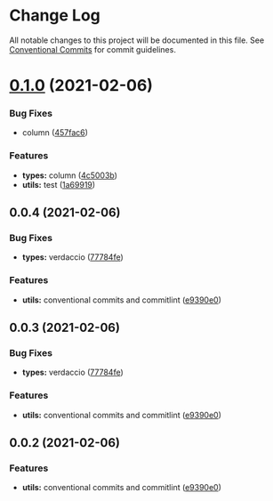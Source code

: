 # Change Log

All notable changes to this project will be documented in this file.
See [Conventional Commits](https://conventionalcommits.org) for commit guidelines.

# [0.1.0](https://github.com/mike-north/js-ts-monorepos/compare/v0.0.4...v0.1.0) (2021-02-06)


### Bug Fixes

* column ([457fac6](https://github.com/mike-north/js-ts-monorepos/commit/457fac6201c0b787f2ee88a014b9510732b19699))


### Features

* **types:** column ([4c5003b](https://github.com/mike-north/js-ts-monorepos/commit/4c5003ba9f05c67ab7b8961975b1c1e974f3d217))
* **utils:** test ([1a69919](https://github.com/mike-north/js-ts-monorepos/commit/1a699190b5a721120a541883406cf87448ca2ffa))





## 0.0.4 (2021-02-06)


### Bug Fixes

* **types:** verdaccio ([77784fe](https://github.com/mike-north/js-ts-monorepos/commit/77784fefbe96f17b6d17b0eb4c8bb846b9ca809d))


### Features

* **utils:** conventional commits and commitlint ([e9390e0](https://github.com/mike-north/js-ts-monorepos/commit/e9390e083762651997a8beb908ad35717f6e6559))





## 0.0.3 (2021-02-06)


### Bug Fixes

* **types:** verdaccio ([77784fe](https://github.com/mike-north/js-ts-monorepos/commit/77784fefbe96f17b6d17b0eb4c8bb846b9ca809d))


### Features

* **utils:** conventional commits and commitlint ([e9390e0](https://github.com/mike-north/js-ts-monorepos/commit/e9390e083762651997a8beb908ad35717f6e6559))





## 0.0.2 (2021-02-06)


### Features

* **utils:** conventional commits and commitlint ([e9390e0](https://github.com/mike-north/js-ts-monorepos/commit/e9390e083762651997a8beb908ad35717f6e6559))
